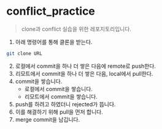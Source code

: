 # conflict_practice
> clone과 conflict 실습을 위한 레포지토리입니다.

1. 아래 명령어를 통해 클론을 받는다.
```bash
git clone URL
```

2. 로컬에서 commit을 하나 더 쌓은 다음에 remote로 push한다.
3. 리모트에서 commit을 하나 더 쌓은 다음, local에서 pull한다.
4. commit을 쌓습니다.
   - 로컬에서 commit을 쌓습니다.
   - 리모트에서 commit을 쌓습니다.
5. push를 하려고 하였더니 rejected가 뜹니다.
6. 이를 해결하기 위해 pull을 먼저 합니다.
7. merge commit을 남깁니다.  